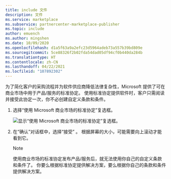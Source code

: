 ```yaml
---
title: include 文件
description: 文件
ms.service: marketplace
ms.subservice: partnercenter-marketplace-publisher
ms.topic: include
author: emuench
ms.author: mingshen
ms.date: 10/09/2020
ms.openlocfilehash: d1a5f63a9a2efc23d5964adeb73a557b39bd809e
ms.sourcegitcommit: 5ce88326f2b02fda54dad05df94cf0b440da284b
ms.translationtype: HT
ms.contentlocale: zh-CN
ms.lasthandoff: 04/22/2021
ms.locfileid: "107892302"
---
```

为了简化客户的采购流程并为软件供应商降低法律复杂性，Microsoft 提供了可在商业市场中用于产品/服务的标准协定。 使用标准协定提供软件时，客户只需阅读并接受此协定一次，你不必创建自定义条款和条件。

1. 选择“使用 Microsoft 商业市场的标准协定”复选框。

   ![显示“使用 Microsoft 商业市场的标准协定”复选框。](../media/use-standard-contract.png)

1. 在“确认”对话框中，选择“接受” 。 根据屏幕的大小，可能需要向上滚动才能看到它。

   > [!NOTE]
   > 使用商业市场的标准协定发布产品/服务后，就无法使用你自己的自定义条款和条件了。 你要么根据标准协定提供解决方案，要么根据你自己的条款和条件提供解决方案。
